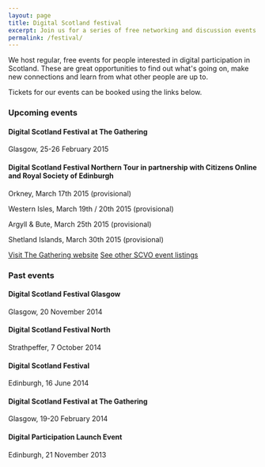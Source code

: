 ```yaml
---
layout: page
title: Digital Scotland festival
excerpt: Join us for a series of free networking and discussion events exploring all things digital.
permalink: /festival/
---
```


We host regular, free events for people interested in digital participation in Scotland. These are great opportunities to find out what's going on, make new connections and learn from what other people are up to.

Tickets for our events can be booked using the links below.

### Upcoming events

#### Digital Scotland Festival at The Gathering
Glasgow, 25-26 February 2015

#### Digital Scotland Festival Northern Tour in partnership with Citizens Online and Royal Society of Edinburgh
Orkney, March 17th 2015 (provisional)

Western Isles, March 19th / 20th 2015 (provisional)

Argyll & Bute, March 25th 2015 (provisional)

Shetland Islands, March 30th 2015 (provisional)

<a href="http://gatherscotland.org.uk/events/?event_category=digital" class="btn btn-primary btn-lg">Visit The Gathering website</a> <a href="http://www.scvo.org.uk/events" class="btn btn-primary btn-lg">See other SCVO event listings</a>

### Past events

#### Digital Scotland Festival Glasgow
Glasgow, 20 November 2014

#### Digital Scotland Festival North
Strathpeffer, 7 October 2014

#### Digital Scotland Festival
Edinburgh, 16 June 2014

#### Digital Scotland Festival at The Gathering
Glasgow, 19-20 February 2014

#### Digital Participation Launch Event
Edinburgh, 21 November 2013
